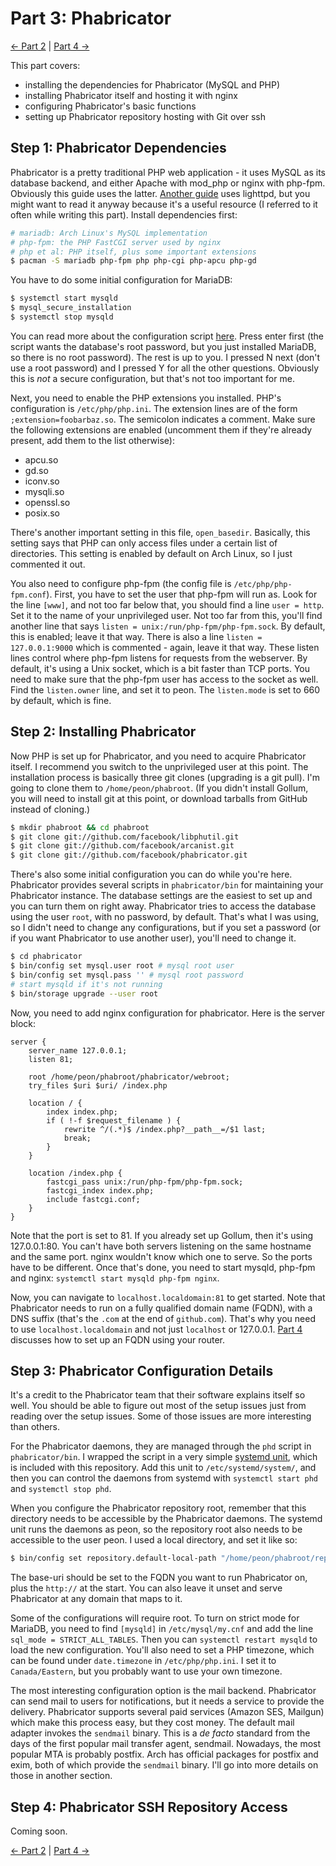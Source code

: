 # Part 3: Phabricator

[<- Part 2](PART2.md) | [Part 4 ->](PART4.md)

This part covers:

- installing the dependencies for Phabricator (MySQL and PHP)
- installing Phabricator itself and hosting it with nginx
- configuring Phabricator's basic functions
- setting up Phabricator repository hosting with Git over ssh

## Step 1: Phabricator Dependencies

Phabricator is a pretty traditional PHP web application - it uses MySQL as its database backend, and either Apache with mod_php or nginx with php-fpm. Obviously this guide uses the latter. [Another guide](http://therning.org/magnus/archives/1135) uses lighttpd, but you might want to read it anyway because it's a useful resource (I referred to it often while writing this part). Install dependencies first:

```bash
# mariadb: Arch Linux's MySQL implementation
# php-fpm: the PHP FastCGI server used by nginx
# php et al: PHP itself, plus some important extensions
$ pacman -S mariadb php-fpm php php-cgi php-apcu php-gd
```

You have to do some initial configuration for MariaDB:

```bash
$ systemctl start mysqld
$ mysql_secure_installation
$ systemctl stop mysqld
```

You can read more about the configuration script [here](https://mariadb.com/kb/en/mysql_secure_installation/). Press enter first (the script wants the database's root password, but you just installed MariaDB, so there is no root password). The rest is up to you. I pressed N next (don't use a root password) and I pressed Y for all the other questions. Obviously this is *not* a secure configuration, but that's not too important for me.

Next, you need to enable the PHP extensions you installed. PHP's configuration is `/etc/php/php.ini`. The extension lines are of the form `;extension=foobarbaz.so`. The semicolon indicates a comment. Make sure the following extensions are enabled (uncomment them if they're already present, add them to the list otherwise):

- apcu.so
- gd.so
- iconv.so
- mysqli.so
- openssl.so
- posix.so

There's another important setting in this file, `open_basedir`. Basically, this setting says that PHP can only access files under a certain list of directories. This setting is enabled by default on Arch Linux, so I just commented it out.

You also need to configure php-fpm (the config file is `/etc/php/php-fpm.conf`). First, you have to set the user that php-fpm will run as. Look for the line `[www]`, and not too far below that, you should find a line `user = http`. Set it to the name of your unprivileged user. Not too far from this, you'll find another line that says `listen = unix:/run/php-fpm/php-fpm.sock`. By default, this is enabled; leave it that way. There is also a line `listen = 127.0.0.1:9000` which is commented - again, leave it that way. These listen lines control where php-fpm listens for requests from the webserver. By default, it's using a Unix socket, which is a bit faster than TCP ports. You need to make sure that the php-fpm user has access to the socket as well. Find the `listen.owner` line, and set it to peon. The `listen.mode` is set to 660 by default, which is fine.

## Step 2: Installing Phabricator

Now PHP is set up for Phabricator, and you need to acquire Phabricator itself. I recommend you switch to the unprivileged user at this point. The installation process is basically three git clones (upgrading is a git pull). I'm going to clone them to `/home/peon/phabroot`. (If you didn't install Gollum, you will need to install git at this point, or download tarballs from GitHub instead of cloning.)

```bash
$ mkdir phabroot && cd phabroot
$ git clone git://github.com/facebook/libphutil.git
$ git clone git://github.com/facebook/arcanist.git
$ git clone git://github.com/facebook/phabricator.git
```

There's also some initial configuration you can do while you're here. Phabricator provides several scripts in `phabricator/bin` for maintaining your Phabricator instance. The database settings are the easiest to set up and you can turn them on right away. Phabricator tries to access the database using the user `root`, with no password, by default. That's what I was using, so I didn't need to change any configurations, but if you set a password (or if you want Phabricator to use another user), you'll need to change it.

```bash
$ cd phabricator
$ bin/config set mysql.user root # mysql root user
$ bin/config set mysql.pass '' # mysql root password
# start mysqld if it's not running
$ bin/storage upgrade --user root
```

Now, you need to add nginx configuration for phabricator. Here is the server block:

```nginx
server {
    server_name 127.0.0.1;
    listen 81;

    root /home/peon/phabroot/phabricator/webroot;
    try_files $uri $uri/ /index.php

    location / {
        index index.php;
        if ( !-f $request_filename ) {
            rewrite ^/(.*)$ /index.php?__path__=/$1 last;
            break;
        }
    }

    location /index.php {
        fastcgi_pass unix:/run/php-fpm/php-fpm.sock;
        fastcgi_index index.php;
        include fastcgi.conf;
    }
}
```

Note that the port is set to 81. If you already set up Gollum, then it's using 127.0.0.1:80. You can't have both servers listening on the same hostname and the same port. nginx wouldn't know which one to serve. So the ports have to be different. Once that's done, you need to start mysqld, php-fpm and nginx: `systemctl start mysqld php-fpm nginx`.

Now, you can navigate to `localhost.localdomain:81` to get started. Note that Phabricator needs to run on a fully qualified domain name (FQDN), with a DNS suffix (that's the `.com` at the end of `github.com`). That's why you need to use `localhost.localdomain` and not just `localhost` or 127.0.0.1. [Part 4](PART4.md) discusses how to set up an FQDN using your router.

## Step 3: Phabricator Configuration Details

It's a credit to the Phabricator team that their software explains itself so well. You should be able to figure out most of the setup issues just from reading over the setup issues. Some of those issues are more interesting than others.

For the Phabricator daemons, they are managed through the `phd` script in `phabricator/bin`. I wrapped the script in a very simple [systemd unit](phd.service), which is included with this repository. Add this unit to `/etc/systemd/system/`, and then you can control the daemons from systemd with `systemctl start phd` and `systemctl stop phd`.

When you configure the Phabricator repository root, remember that this directory needs to be accessible by the Phabricator daemons. The systemd unit runs the daemons as peon, so the repository root also needs to be accessible to the user peon. I used a local directory, and set it like so:

```bash
$ bin/config set repository.default-local-path "/home/peon/phabroot/repo"
```

The base-uri should be set to the FQDN you want to run Phabricator on, plus the `http://` at the start. You can also leave it unset and serve Phabricator at any domain that maps to it.

Some of the configurations will require root. To turn on strict mode for MariaDB, you need to find `[mysqld]` in `/etc/mysql/my.cnf` and add the line `sql_mode = STRICT_ALL_TABLES`. Then you can `systemctl restart mysqld` to load the new configuration. You'll also need to set a PHP timezone, which can be found under `date.timezone` in `/etc/php/php.ini`. I set it to `Canada/Eastern`, but you probably want to use your own timezone.

The most interesting configuration option is the mail backend. Phabricator can send mail to users for notifications, but it needs a service to provide the delivery. Phabricator supports several paid services (Amazon SES, Mailgun) which make this process easy, but they cost money. The default mail adapter invokes the `sendmail` binary. This is a *de facto* standard from the days of the first popular mail transfer agent, sendmail. Nowadays, the most popular MTA is probably postfix. Arch has official packages for postfix and exim, both of which provide the `sendmail` binary. I'll go into more details on those in another section.

## Step 4: Phabricator SSH Repository Access

Coming soon.

[<- Part 2](PART2.md) | [Part 4 ->](PART4.md)
